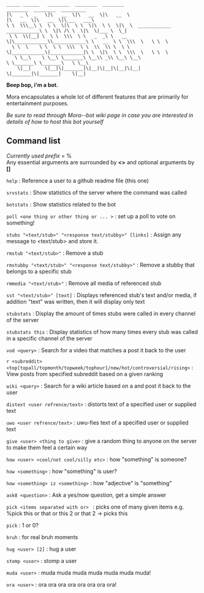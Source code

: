 ```
_____ ______   ________  ________  ________                               ________  ________  _________   
|\   _ \  _   \|\   __  \|\   __  \|\   __  \                             |\   __  \|\   __  \|\___   ___\ 
\ \  \\\__\ \  \ \  \|\  \ \  \|\  \ \  \|\  \  ____________  ____________\ \  \|\ /\ \  \|\  \|___ \  \_| 
 \ \  \\|__| \  \ \  \\\  \ \   _  _\ \   __  \|\____________\\____________\ \   __  \ \  \\\  \   \ \  \  
  \ \  \    \ \  \ \  \\\  \ \  \\  \\ \  \ \  \|____________\|____________|\ \  \|\  \ \  \\\  \   \ \  \ 
   \ \__\    \ \__\ \_______\ \__\\ _\\ \__\ \__\                            \ \_______\ \_______\   \ \__\
    \|__|     \|__|\|_______|\|__|\|__|\|__|\|__|                             \|_______|\|_______|    \|__|
 ```

**Beep bop, i'm a bot.**
   
Mora encapsulates a whole lot of different features that are primarily for entertainment purposes.
   
*Be sure to read through Mora--bot wiki page in case you are interested in details of how to host this bot yourself*

## Command list

*Currently used prefix* = %   
Any essential arguments are surrounded by **<>** and optional arguments by **[]**

`help` : Reference a user to a github readme file (this one)    
    
`srvstats` : Show statistics of the server where the command was called
    
`botstats` : Show statistics related to the bot
    
`poll <one thing or other thing or ... >` : set up a poll to vote on something!    
     
`stubs "<text/stub>" "<response text/stubby>" [links]` : Assign any message to <text/stub> and store it.   

`rmstub "<text/stub>"` : Remove a stub   

`rmstubby "<text/stub>" "<response text/stubby>"` : Remove a stubby that belongs to a specific stub   

`rmmedia "<text/stub>"` : Remove all media of referenced stub   
   
`sst "<text/stub>" [text]` : Displays referenced stub's text and/or media, if addition "text" was written, then it will display only text

`stubstats` : Display the amount of times stubs were called in every channel of the server

`stubstats this` : Display statistics of how many times every stub was called in a specific channel of the server    

`vod <query>` : Search for a video that matches a <query> post it back to the user  

`r <subreddit> <top[topall/topmonth/topweek/tophour]/new/hot/controversial/rising>` : View posts from specified subreddit based on a given ranking  

`wiki <query>` : Search for a wiki article based on a <query> and post it back to the user   

`distext <user refrence/text>` : distorts text of a specified user or supplied text 
    
`uwu <user refrence/text>` : uwu-fies text of a specified user or supplied text
    
`give <user> <thing to give>` : give a random thing to anyone on the server to make them feel a certain way 
     
`how <user> <cool/not cool/silly etc>` : how "something" is someone? 
    
`how <something>` : how "something" is user?
     
`how <something> iz <something>` : how "adjective" is "something"
     
`ask8 <question>` : Ask a yes/now question, get a simple answer

`pick <items separated with or> ` : picks one of many given items e.g. %pick this or that or this 2 or that 2 -> picks this
    
`pick` : 1 or 0?
   
`bruh` : for real bruh moments
    
`hug <user> [2]` : hug a user
    
`stomp <user>` : stomp a user
    
`muda <user>` : muda muda muda muda muda muda muda!
    
`ora <user>` : ora ora ora ora ora ora ora ora!




